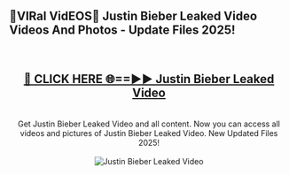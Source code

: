 <h2>🔴VIRal VidEOS🔴 Justin Bieber Leaked Video Videos And Photos - Update Files 2025!</h2>
<br>
<div align="center">
<h2><a href="https://virallinks.top/odZfE0" rel="nofollow">🔴 CLICK HERE 🌐==►► Justin Bieber Leaked Video</a></h2>
<br>
Get Justin Bieber Leaked Video and all content. Now you can access all videos and pictures of Justin Bieber Leaked Video. New Updated Files 2025!
<br>
<br>
<a href="https://virallinks.top/odZfE0" rel="nofollow" data-target="animated-image.originalLink"><img src="https://i.imgur.com/dJHk4Zq.gif)" alt="Justin Bieber Leaked Video" style="max-width: 100%; display: inline-block;" data-target="animated-image.originalImage"></a>
</div>
<br>
